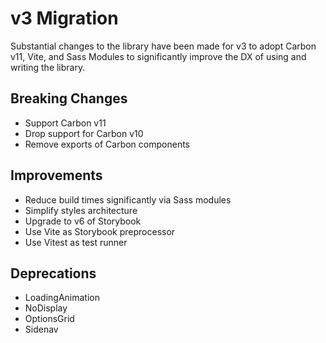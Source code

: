 # v3 Migration

Substantial changes to the library have been made for v3 to adopt Carbon v11, Vite, and Sass Modules to significantly improve the DX of using and writing the library.

## Breaking Changes

- Support Carbon v11
- Drop support for Carbon v10
- Remove exports of Carbon components

## Improvements

- Reduce build times significantly via Sass modules
- Simplify styles architecture
- Upgrade to v6 of Storybook
- Use Vite as Storybook preprocessor
- Use Vitest as test runner

## Deprecations

- LoadingAnimation
- NoDisplay
- OptionsGrid
- Sidenav
